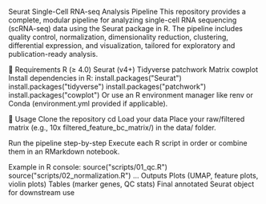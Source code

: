 Seurat Single-Cell RNA-seq Analysis Pipeline
This repository provides a complete, modular pipeline for analyzing single-cell RNA sequencing (scRNA-seq) data using the Seurat package in R. The pipeline includes quality control, normalization, dimensionality reduction, clustering, differential expression, and visualization, tailored for exploratory and publication-ready analysis.

🔧 Requirements
R (≥ 4.0)
Seurat (v4+)
Tidyverse
patchwork
Matrix
cowplot
Install dependencies in R:
install.packages("Seurat")
install.packages("tidyverse")
install.packages("patchwork")
install.packages("cowplot")
Or use an R environment manager like renv or Conda (environment.yml provided if applicable).

🚀 Usage
Clone the repository
cd 
Load your data
Place your raw/filtered matrix (e.g., 10x filtered_feature_bc_matrix/) in the data/ folder.

Run the pipeline step-by-step
Execute each R script in order or combine them in an RMarkdown notebook.

Example in R console:
source("scripts/01_qc.R")
source("scripts/02_normalization.R")
...
Outputs
Plots (UMAP, feature plots, violin plots)
Tables (marker genes, QC stats)
Final annotated Seurat object for downstream use
